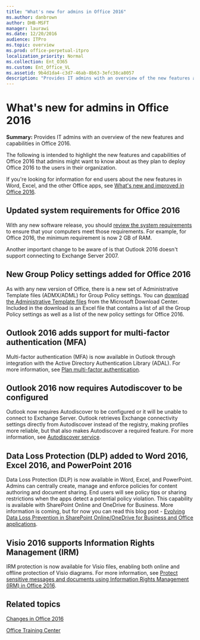 ```yaml
---
title: "What's new for admins in Office 2016"
ms.author: danbrown
author: DHB-MSFT
manager: laurawi
ms.date: 12/20/2016
audience: ITPro
ms.topic: overview
ms.prod: office-perpetual-itpro
localization_priority: Normal
ms.collection: Ent_O365
ms.custom: Ent_Office_VL
ms.assetid: 9b4d1da4-c3d7-46ab-8b63-3efc38ca8057
description: "Provides IT admins with an overview of the new features and capabilities in Office 2016."
---
```


# What's new for admins in Office 2016

 **Summary:** Provides IT admins with an overview of the new features and capabilities in Office 2016. 
  
  
The following is intended to highlight the new features and capabilities of Office 2016 that admins might want to know about as they plan to deploy Office 2016 to the users in their organization.
  
If you're looking for information for end users about the new features in Word, Excel, and the other Office apps, see [What's new and improved in Office 2016](https://support.office.com/article/29d7e38e-ef06-4d9c-a476-03d896928b2f).
  
## Updated system requirements for Office 2016

With any new software release, you should [review the system requirements](https://products.office.com/office-resources) to ensure that your computers meet those requirements. For example, for Office 2016, the minimum requirement is now 2 GB of RAM. 
  
Another important change to be aware of is that Outlook 2016 doesn't support connecting to Exchange Server 2007.
  
## New Group Policy settings added for Office 2016

As with any new version of Office, there is a new set of Administrative Template files (ADMX/ADML) for Group Policy settings. You can [download the Administrative Template files](https://www.microsoft.com/download/details.aspx?id=49030) from the Microsoft Download Center. Included in the download is an Excel file that contains a list of all the Group Policy settings as well as a list of the new policy settings for Office 2016. 
  
## Outlook 2016 adds support for multi-factor authentication (MFA)

Multi-factor authentication (MFA) is now available in Outlook through integration with the Active Directory Authentication Library (ADAL). For more information, see [Plan multi-factor authentication](https://docs.microsoft.com/office365/admin/security-and-compliance/multi-factor-authentication-plan).
  
## Outlook 2016 now requires Autodiscover to be configured

Outlook now requires Autodiscover to be configured or it will be unable to connect to Exchange Server. Outlook retrieves Exchange connectivity settings directly from Autodiscover instead of the registry, making profiles more reliable, but that also makes Autodiscover a required feature. For more information, see [Autodiscover service](https://docs.microsoft.com/Exchange/architecture/client-access/autodiscover). 
  
## Data Loss Protection (DLP) added to Word 2016, Excel 2016, and PowerPoint 2016

Data Loss Protection (DLP) is now available in Word, Excel, and PowerPoint. Admins can centrally create, manage and enforce policies for content authoring and document sharing. End users will see policy tips or sharing restrictions when the apps detect a potential policy violation. This capability is available with SharePoint Online and OneDrive for Business. More information is coming, but for now you can read this blog post - [Evolving Data Loss Prevention in SharePoint Online/OneDrive for Business and Office applications](https://blogs.office.com/2015/04/21/evolving-data-loss-prevention-in-sharepoint-onlineonedrive-for-business-and-office-applications/).
  
## Visio 2016 supports Information Rights Management (IRM)

IRM protection is now available for Visio files, enabling both online and offline protection of Visio diagrams. For more information, see [Protect sensitive messages and documents using Information Rights Management (IRM) in Office 2016](security/protect-sensitive-messages-and-documents-by-using-irm-in-office.md).
  
## Related topics

[Changes in Office 2016](changes-in-office-2016-for-windows-desktop.md)
  
[Office Training Center](https://support.office.com/office-training-center)
  

